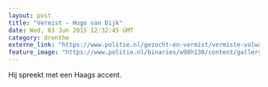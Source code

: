 ```yaml
---
layout: post
title: "Vermist - Hugo van Dijk"
date: Wed, 03 Jun 2015 12:32:45 GMT
category: drenthe
externe_link: "https://www.politie.nl/gezocht-en-vermist/vermiste-volwassenen/2015/mei/hugo-van-dijk.html"
feature_image: "https://www.politie.nl/binaries/w98h130/content/gallery/politie/vermist/vermiste-volwassenen/2015/mei/hugo-van-dijk.jpg"
---
```


Hij spreekt met een Haags accent.
